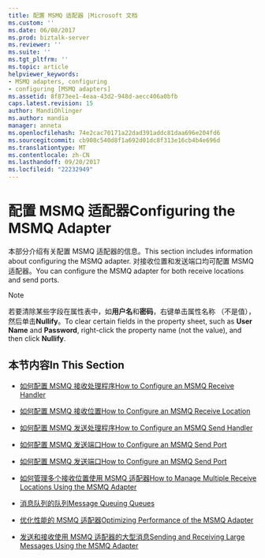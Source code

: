 ```yaml
---
title: 配置 MSMQ 适配器 |Microsoft 文档
ms.custom: ''
ms.date: 06/08/2017
ms.prod: biztalk-server
ms.reviewer: ''
ms.suite: ''
ms.tgt_pltfrm: ''
ms.topic: article
helpviewer_keywords:
- MSMQ adapters, configuring
- configuring [MSMQ adapters]
ms.assetid: 8f873ee1-4eaa-43d2-948d-aecc406a0bfb
caps.latest.revision: 15
author: MandiOhlinger
ms.author: mandia
manager: anneta
ms.openlocfilehash: 74e2cac70171a22dad391addc81daa696e204fd6
ms.sourcegitcommit: cb908c540d8f1a692d01dc8f313e16cb4b4e696d
ms.translationtype: MT
ms.contentlocale: zh-CN
ms.lasthandoff: 09/20/2017
ms.locfileid: "22232949"
---
```

# <a name="configuring-the-msmq-adapter"></a><span data-ttu-id="f529c-102">配置 MSMQ 适配器</span><span class="sxs-lookup"><span data-stu-id="f529c-102">Configuring the MSMQ Adapter</span></span>
<span data-ttu-id="f529c-103">本部分介绍有关配置 MSMQ 适配器的信息。</span><span class="sxs-lookup"><span data-stu-id="f529c-103">This section includes information about configuring the MSMQ adapter.</span></span> <span data-ttu-id="f529c-104">对接收位置和发送端口均可配置 MSMQ 适配器。</span><span class="sxs-lookup"><span data-stu-id="f529c-104">You can configure the MSMQ adapter for both receive locations and send ports.</span></span>  
  
> [!NOTE]
>  <span data-ttu-id="f529c-105">若要清除某些字段在属性表中，如**用户名**和**密码**，右键单击属性名称 （不是值），然后单击**Nullify**。</span><span class="sxs-lookup"><span data-stu-id="f529c-105">To clear certain fields in the property sheet, such as **User Name** and **Password**, right-click the property name (not the value), and then click **Nullify**.</span></span>  
  
## <a name="in-this-section"></a><span data-ttu-id="f529c-106">本节内容</span><span class="sxs-lookup"><span data-stu-id="f529c-106">In This Section</span></span>  
  
-   [<span data-ttu-id="f529c-107">如何配置 MSMQ 接收处理程序</span><span class="sxs-lookup"><span data-stu-id="f529c-107">How to Configure an MSMQ Receive Handler</span></span>](../core/how-to-configure-an-msmq-receive-handler.md)  
  
-   [<span data-ttu-id="f529c-108">如何配置 MSMQ 接收位置</span><span class="sxs-lookup"><span data-stu-id="f529c-108">How to Configure an MSMQ Receive Location</span></span>](../core/how-to-configure-an-msmq-receive-location.md)  
  
-   [<span data-ttu-id="f529c-109">如何配置 MSMQ 发送处理程序</span><span class="sxs-lookup"><span data-stu-id="f529c-109">How to Configure an MSMQ Send Handler</span></span>](../core/how-to-configure-an-msmq-send-handler.md)  
  
-   [<span data-ttu-id="f529c-110">如何配置 MSMQ 发送端口</span><span class="sxs-lookup"><span data-stu-id="f529c-110">How to Configure an MSMQ Send Port</span></span>](../core/how-to-configure-an-msmq-send-port.md)  
  
-   [<span data-ttu-id="f529c-111">如何配置 MSMQ 发送端口</span><span class="sxs-lookup"><span data-stu-id="f529c-111">How to Configure an MSMQ Send Port</span></span>](../core/how-to-configure-an-msmq-send-port.md)  
  
-   [<span data-ttu-id="f529c-112">如何管理多个接收位置使用 MSMQ 适配器</span><span class="sxs-lookup"><span data-stu-id="f529c-112">How to Manage Multiple Receive Locations Using the MSMQ Adapter</span></span>](../core/how-to-manage-multiple-receive-locations-using-the-msmq-adapter.md)  
  
-   [<span data-ttu-id="f529c-113">消息队列的队列</span><span class="sxs-lookup"><span data-stu-id="f529c-113">Message Queuing Queues</span></span>](../core/message-queuing-queues.md)  
  
-   [<span data-ttu-id="f529c-114">优化性能的 MSMQ 适配器</span><span class="sxs-lookup"><span data-stu-id="f529c-114">Optimizing Performance of the MSMQ Adapter</span></span>](../core/optimizing-performance-of-the-msmq-adapter.md)  
  
-   [<span data-ttu-id="f529c-115">发送和接收使用 MSMQ 适配器的大型消息</span><span class="sxs-lookup"><span data-stu-id="f529c-115">Sending and Receiving Large Messages Using the MSMQ Adapter</span></span>](../core/sending-and-receiving-large-messages-using-the-msmq-adapter.md)